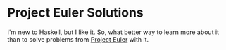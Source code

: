 # Project Euler Solutions

I'm new to Haskell, but I like it.  So, what better way to learn more about
it than to solve problems from [Project Euler](http://projecteuler.net/) with
it.
